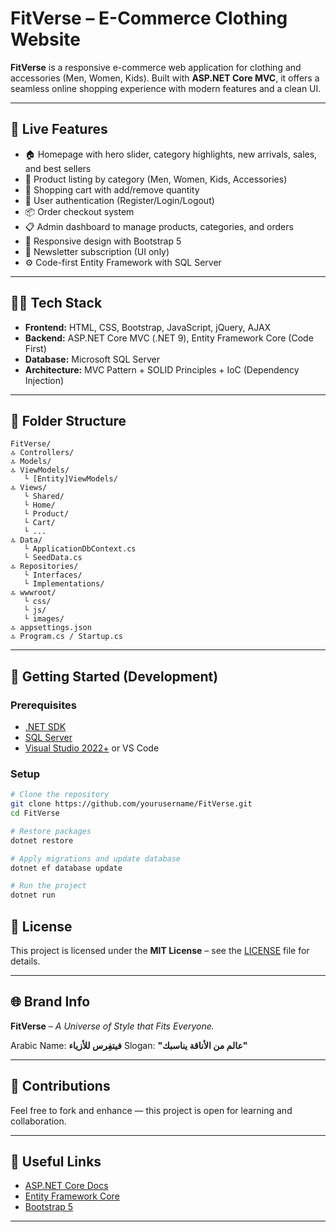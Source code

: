 # FitVerse – E-Commerce Clothing Website

**FitVerse** is a responsive e-commerce web application for clothing and accessories (Men, Women, Kids). Built with **ASP.NET Core MVC**, it offers a seamless online shopping experience with modern features and a clean UI.

---

## 🛙️ Live Features

* 🏠 Homepage with hero slider, category highlights, new arrivals, sales, and best sellers
* 👔 Product listing by category (Men, Women, Kids, Accessories)
* 🛒 Shopping cart with add/remove quantity
* 🔐 User authentication (Register/Login/Logout)
* 📦 Order checkout system
* 📋 Admin dashboard to manage products, categories, and orders
* 💬 Responsive design with Bootstrap 5
* 📩 Newsletter subscription (UI only)
* ⚙️ Code-first Entity Framework with SQL Server

---

## 🧑‍💻 Tech Stack

* **Frontend:** HTML, CSS, Bootstrap, JavaScript, jQuery, AJAX
* **Backend:** ASP.NET Core MVC (.NET 9), Entity Framework Core (Code First)
* **Database:** Microsoft SQL Server
* **Architecture:** MVC Pattern + SOLID Principles + IoC (Dependency Injection)

---

## 📂 Folder Structure

```
FitVerse/
🔝 Controllers/
🔝 Models/
🔝 ViewModels/
   └️ [Entity]ViewModels/
🔝 Views/
   └️ Shared/
   └️ Home/
   └️ Product/
   └️ Cart/
   └️ ...
🔝 Data/
   └️ ApplicationDbContext.cs
   └️ SeedData.cs
🔝 Repositories/
   └️ Interfaces/
   └️ Implementations/
🔝 wwwroot/
   └️ css/
   └️ js/
   └️ images/
🔝 appsettings.json
🔝 Program.cs / Startup.cs
```

---

## 🚀 Getting Started (Development)

### Prerequisites

* [.NET SDK](https://dotnet.microsoft.com/en-us/download)
* [SQL Server](https://www.microsoft.com/en-us/sql-server/sql-server-downloads)
* [Visual Studio 2022+](https://visualstudio.microsoft.com/) or VS Code

### Setup

```bash
# Clone the repository
git clone https://github.com/yourusername/FitVerse.git
cd FitVerse

# Restore packages
dotnet restore

# Apply migrations and update database
dotnet ef database update

# Run the project
dotnet run
```

## 📄 License

This project is licensed under the **MIT License** – see the [LICENSE](./LICENSE) file for details.

---

## 🌐 Brand Info

**FitVerse** – *A Universe of Style that Fits Everyone.*

Arabic Name: **فيتفِرس للأزياء**
Slogan: **"عالم من الأناقة يناسبك"**

---

## 🤝 Contributions

Feel free to fork and enhance — this project is open for learning and collaboration.

---

## 🔗 Useful Links

* [ASP.NET Core Docs](https://learn.microsoft.com/en-us/aspnet/core/)
* [Entity Framework Core](https://learn.microsoft.com/en-us/ef/core/)
* [Bootstrap 5](https://getbootstrap.com/)

---
